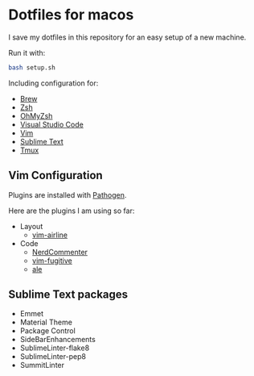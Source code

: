 # Dotfiles for macos

I save my dotfiles in this repository for an easy setup of a new machine.

Run it with:

``` bash
bash setup.sh
```

Including configuration for:

- [Brew](https://brew.sh/)
- [Zsh](http://www.zsh.org/)
- [OhMyZsh](http://ohmyz.sh/)
- [Visual Studio Code](https://code.visualstudio.com/)
- [Vim](https://www.vim.org/)
- [Sublime Text](https://www.sublimetext.com/)
- [Tmux](https://github.com/tmux/tmux)

## Vim Configuration

Plugins are installed with [Pathogen](https://github.com/tpope/vim-pathogen).

Here are the plugins I am using so far:

- Layout
  - [vim-airline](https://github.com/vim-airline/vim-airline)
- Code
  - [NerdCommenter](https://github.com/scrooloose/nerdcommenter)
  - [vim-fugitive](https://github.com/tpope/vim-fugitive)
  - [ale](https://github.com/w0rp/ale)

## Sublime Text packages

- Emmet
- Material Theme
- Package Control
- SideBarEnhancements
- SublimeLinter-flake8
- SublimeLinter-pep8
- SummitLinter

